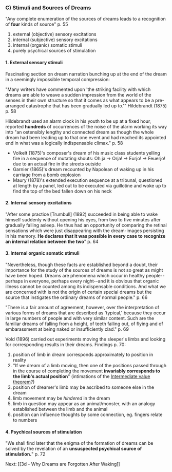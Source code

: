 ### C) Stimuli and Sources of Dreams

"Any complete enumeration of the sources of dreams leads to a recognition of **four** kinds of source" p. 55

1. external (objective) sensory excitations
1. internal (subjective) sensory excitations
1. internal (organic) somatic stimuli
1. purely psychical sources of stimulation

#### 1. External sensory stimuli

Fascinating section on dream narration bunching up at the end of the dream in a seemingly impossible temporal compression:

"Many writers have commented upon 'the striking facility with which dreams are able to weave a sudden impression from the world of the senses in their own structure so that it comes as what appears to be a pre-arranged catastrophe that has been gradually led up to.'" Hildebrandt (1875) p. 58

Hildebrandt used an alarm clock in his youth to be up at a fixed hour, reported **hundreds** of occurrences of the noise of the alarm working its way into "an ostensibly lengthy and connected dream as though the whole dream had been leading up to that one event and had reached its appointed end in what was a logically indispensable climax." p. 58

* Volkelt (1875)'s composer's dream of his music class students yelling fire in a sequence of mutating shouts: Oh ja -> Orja! -> Eurjo! -> Feuerjo! due to an actual fire in the streets outside
* Garnier (1865)'s dream recounted by Napolean of waking up in his carriage from a bomb explosion
* Maury (1878)'s extended execution sequence at a tribunal, questioned at length by a panel, led out to be executed via guillotine and woke up to find the top of the bed fallen down on his neck


#### 2. Internal sensory excitations

"After some practice \[Trumbull\] (1892) succeeded in being able to wake himself suddenly without opening his eyes, from two to five minutes after gradually falling asleep.  He thus had an opportunity of comparing the retinal sensations which were just disappearing with the dream-images persisting in his memory. **He declares that it was possible in every case to recognize an internal relation between the two**" p. 64

#### 3. Internal organic somatic stimuli

"Nevertheless, though these facts are established beyond a doubt, their importance for the study of the sources of dreams is not so great as might have been hoped.  Dreams are phenomena which occur in healthy people--perhaps in everyone, perhaps every night--and it is obvious that organic illness cannot be counted among its indispensable conditions.  And what we are concerned with is not the origin of certain special dreams but the source that instigates the ordinary dreams of normal people." p. 66

"There is a fair amount of agreement, however, over the interpretation of various forms of dreams that are described as 'typical,' because they occur in large numbers of people and with very similar content.  Such are the familiar dreams of falling from a height, of teeth falling out, of flying and of embarassment at being naked or insufficiently clad." p. 69

Vold (1896) carried out experiments moving the sleeper's limbs and looking for corresponding results in their dreams.  Findings p. 70:
1. position of limb in dream corresponds approximately to position in reality
1. "If we dream of a limb moving, then one of the positions passed through in the course of completing the movement **invariably corresponds to the limb's actual position**" (intimations of the [Intermediate value theorem](https://en.wikipedia.org/wiki/Intermediate_value_theorem)?)
1. position of dreamer's limb may be ascribed to someone else in the dream
1. limb movement may be *hindered* in the dream
1. limb in question may appear as an animal/monster, with an analogy established between the limb and the animal
1. position can influence thoughts by some connection, eg. fingers relate to numbers

#### 4. Psychical sources of stimulation

"We shall find later that the enigma of the formation of dreams can be solved by the revelation of an **unsuspected psychical source of stimulation.**" p. 72

Next: [[3d - Why Dreams are Forgotten After Waking]]

